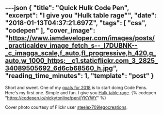 ---json
{
  "title": "Quick Hulk Code Pen",
  "excerpt": "I give you \"Hulk table rage\"",
  "date": "2018-01-13T04:37:21.697Z",
  "tags": [
    "css",
    "codepen"
  ],
  "cover_image": "https://www.iamdeveloper.com/images/posts/_practicaldev_image_fetch_s--_l7DUBNK--_c_imagga_scale,f_auto,fl_progressive,h_420,q_auto,w_1000_https:__c1.staticflickr.com_3_2825_34089505692_6d6cb68560_h.jpg",
  "reading_time_minutes": 1,
  "template": "post"
}
---

Short and sweet. One of my [goals for 2018](https://dev.to/nickytonline/2018-resolutions-1deo) is to start doing Code Pens. Here's my first one. Simple and fun. I give you [Hulk table rage](https://codepen.io/nickytonline/pen/jYKYWY).
{% codepen "https://codepen.io/nickytonline/pen/jYKYWY" %}

Cover photo courtesy of Flickr user [steelex709legocreations](https://www.flickr.com/photos/steelex709legocreations/34089505692/in/photostream).

